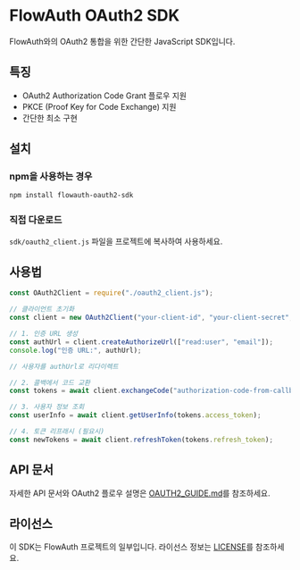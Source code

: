 # FlowAuth OAuth2 SDK

FlowAuth와의 OAuth2 통합을 위한 간단한 JavaScript SDK입니다.

## 특징

- OAuth2 Authorization Code Grant 플로우 지원
- PKCE (Proof Key for Code Exchange) 지원
- 간단한 최소 구현

## 설치

### npm을 사용하는 경우

```bash
npm install flowauth-oauth2-sdk
```

### 직접 다운로드

`sdk/oauth2_client.js` 파일을 프로젝트에 복사하여 사용하세요.

## 사용법

```javascript
const OAuth2Client = require("./oauth2_client.js");

// 클라이언트 초기화
const client = new OAuth2Client("your-client-id", "your-client-secret", "https://your-app.com/callback");

// 1. 인증 URL 생성
const authUrl = client.createAuthorizeUrl(["read:user", "email"]);
console.log("인증 URL:", authUrl);

// 사용자를 authUrl로 리다이렉트

// 2. 콜백에서 코드 교환
const tokens = await client.exchangeCode("authorization-code-from-callback");

// 3. 사용자 정보 조회
const userInfo = await client.getUserInfo(tokens.access_token);

// 4. 토큰 리프래시 (필요시)
const newTokens = await client.refreshToken(tokens.refresh_token);
```

## API 문서

자세한 API 문서와 OAuth2 플로우 설명은 [OAUTH2_GUIDE.md](../OAUTH2_GUIDE.md)를 참조하세요.

## 라이선스

이 SDK는 FlowAuth 프로젝트의 일부입니다. 라이선스 정보는 [LICENSE](../LICENSE)를 참조하세요.
